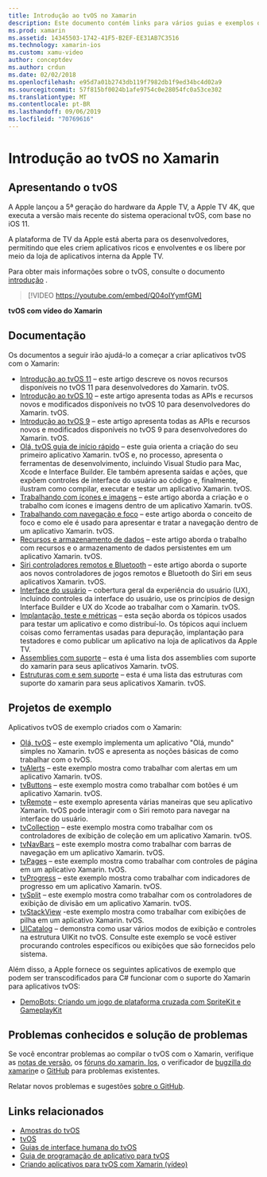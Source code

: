 ```yaml
---
title: Introdução ao tvOS no Xamarin
description: Este documento contém links para vários guias e exemplos que demonstram como criar aplicativos tvOS com o Xamarin. Os guias abordam vários recursos, como desenvolvimento de interface do usuário, armazenamento de dados, ícones e muito mais.
ms.prod: xamarin
ms.assetid: 14345503-1742-41F5-B2EF-EE31AB7C3516
ms.technology: xamarin-ios
ms.custom: xamu-video
author: conceptdev
ms.author: crdun
ms.date: 02/02/2018
ms.openlocfilehash: e95d7a01b2743db119f7982db1f9ed34bc4d02a9
ms.sourcegitcommit: 57f815bf0024b1afe9754c0e28054fc0a53ce302
ms.translationtype: MT
ms.contentlocale: pt-BR
ms.lasthandoff: 09/06/2019
ms.locfileid: "70769616"
---
```

# <a name="introduction-to-tvos-in-xamarin"></a>Introdução ao tvOS no Xamarin

## <a name="introducing-tvos"></a>Apresentando o tvOS

A Apple lançou a 5ª geração do hardware da Apple TV, a Apple TV 4K, que executa a versão mais recente do sistema operacional tvOS, com base no iOS 11.

A plataforma de TV da Apple está aberta para os desenvolvedores, permitindo que eles criem aplicativos ricos e envolventes e os libere por meio da loja de aplicativos interna da Apple TV.

Para obter mais informações sobre o tvOS, consulte o documento [introdução](~/ios/tvos/get-started/index.md) .

> [!VIDEO https://youtube.com/embed/Q04oIYymfGM]

**tvOS com vídeo do Xamarin**

## <a name="documentation"></a>Documentação

Os documentos a seguir irão ajudá-lo a começar a criar aplicativos tvOS com o Xamarin:

- [Introdução ao tvOS 11](~/ios/tvos/platform/introduction-to-tvos11.md) – este artigo descreve os novos recursos disponíveis no tvOS 11 para desenvolvedores do Xamarin. tvOS.
- [Introdução ao tvOS 10](~/ios/tvos/platform/introduction-to-tvos10/index.md) – este artigo apresenta todas as APIs e recursos novos e modificados disponíveis no tvOS 10 para desenvolvedores do Xamarin. tvOS.
- [Introdução ao tvOS 9](~/ios/tvos/platform/tvos9.md) – este artigo apresenta todas as APIs e recursos novos e modificados disponíveis no tvOS 9 para desenvolvedores do Xamarin. tvOS. 
- [Olá, tvOS guia de início rápido](~/ios/tvos/get-started/hello-tvos.md) – este guia orienta a criação do seu primeiro aplicativo Xamarin. tvOS e, no processo, apresenta o ferramentas de desenvolvimento, incluindo Visual Studio para Mac, Xcode e Interface Builder. Ele também apresenta saídas e ações, que expõem controles de interface do usuário ao código e, finalmente, ilustram como compilar, executar e testar um aplicativo Xamarin. tvOS.
- [Trabalhando com ícones e imagens](~/ios/tvos/app-fundamentals/icons-images.md) – este artigo aborda a criação e o trabalho com ícones e imagens dentro de um aplicativo Xamarin. tvOS.
- [Trabalhando com navegação e foco](~/ios/tvos/app-fundamentals/navigation-focus.md) – este artigo aborda o conceito de foco e como ele é usado para apresentar e tratar a navegação dentro de um aplicativo Xamarin. tvOS.
- [Recursos e armazenamento de dados](~/ios/tvos/app-fundamentals/resources-data-storage.md) – este artigo aborda o trabalho com recursos e o armazenamento de dados persistentes em um aplicativo Xamarin. tvOS.
- [Siri controladores remotos e Bluetooth](~/ios/tvos/platform/remote-bluetooth.md) – este artigo aborda o suporte aos novos controladores de jogos remotos e Bluetooth do Siri em seus aplicativos Xamarin. tvOS.
- [Interface do usuário](~/ios/tvos/user-interface/index.md) – cobertura geral da experiência do usuário (UX), incluindo controles da interface do usuário, use os princípios de design Interface Builder e UX do Xcode ao trabalhar com o Xamarin. tvOS.
- [Implantação, teste e métricas](~/ios/tvos/deploy-test/index.md) – esta seção aborda os tópicos usados para testar um aplicativo e como distribuí-lo. Os tópicos aqui incluem coisas como ferramentas usadas para depuração, implantação para testadores e como publicar um aplicativo na loja de aplicativos da Apple TV.
- [Assemblies com suporte](~/ios/tvos/internals/assemblies.md) – esta é uma lista dos assemblies com suporte do xamarin para seus aplicativos Xamarin. tvOS.
- [Estruturas com e sem suporte](~/ios/tvos/internals/frameworks.md) – esta é uma lista das estruturas com suporte do xamarin para seus aplicativos Xamarin. tvOS.

## <a name="sample-projects"></a>Projetos de exemplo

Aplicativos tvOS de exemplo criados com o Xamarin:

- [Olá, tvOS](https://docs.microsoft.com/samples/xamarin/ios-samples/tvos-hello-tvos) – este exemplo implementa um aplicativo "Olá, mundo" simples no Xamarin. tvOS e apresenta as noções básicas de como trabalhar com o tvOS.
- [tvAlerts](https://docs.microsoft.com/samples/xamarin/ios-samples/tvos-tvalerts) – este exemplo mostra como trabalhar com alertas em um aplicativo Xamarin. tvOS.
- [tvButtons](https://docs.microsoft.com/samples/xamarin/ios-samples/tvos-tvbuttons) – este exemplo mostra como trabalhar com botões é um aplicativo Xamarin. tvOS.
- [tvRemote](https://docs.microsoft.com/samples/xamarin/ios-samples/tvos-tvremote) – este exemplo apresenta várias maneiras que seu aplicativo Xamarin. tvOS pode interagir com o Siri remoto para navegar na interface do usuário.
- [tvCollection](https://docs.microsoft.com/samples/xamarin/ios-samples/tvos-tvcollection) – este exemplo mostra como trabalhar com os controladores de exibição de coleção em um aplicativo Xamarin. tvOS.
- [tvNavBars](https://docs.microsoft.com/samples/xamarin/ios-samples/tvos-tvnavbars) – este exemplo mostra como trabalhar com barras de navegação em um aplicativo Xamarin. tvOS.
- [tvPages](https://docs.microsoft.com/samples/xamarin/ios-samples/tvos-tvpages) – este exemplo mostra como trabalhar com controles de página em um aplicativo Xamarin. tvOS.
- [tvProgress](https://docs.microsoft.com/samples/xamarin/ios-samples/tvos-tvprogress) – este exemplo mostra como trabalhar com indicadores de progresso em um aplicativo Xamarin. tvOS.
- [tvSplit](https://docs.microsoft.com/samples/xamarin/ios-samples/tvos-tvsplit) – este exemplo mostra como trabalhar com os controladores de exibição de divisão em um aplicativo Xamarin. tvOS.
- [tvStackView](https://docs.microsoft.com/samples/xamarin/ios-samples/tvos-tvstackview) -este exemplo mostra como trabalhar com exibições de pilha em um aplicativo Xamarin. tvOS.
- [UICatalog](https://docs.microsoft.com/samples/xamarin/ios-samples/tvos-uicatalog) – demonstra como usar vários modos de exibição e controles na estrutura UIKit no tvOS. Consulte este exemplo se você estiver procurando controles específicos ou exibições que são fornecidos pelo sistema.

Além disso, a Apple fornece os seguintes aplicativos de exemplo que podem ser transcodificados para C# funcionar com o suporte do Xamarin para aplicativos tvOS:

- [DemoBots: Criando um jogo de plataforma cruzada com SpriteKit e GameplayKit](https://developer.apple.com/library/prerelease/tvos/samplecode/DemoBots/)

## <a name="known-issues-and-troubleshooting"></a>Problemas conhecidos e solução de problemas

Se você encontrar problemas ao compilar o tvOS com o Xamarin, verifique as [notas de versão](https://docs.microsoft.com/xamarin/ios/release-notes/), os [fóruns do xamarin. Ios](https://forums.xamarin.com/categories/ios), o verificador de [bugzilla do xamarin](https://bugzilla.xamarin.com/query.cgi?product=iOS)e o [GitHub](https://github.com/xamarin/xamarin-macios/issues) para problemas existentes.

Relatar novos problemas e sugestões [sobre o GitHub](https://github.com/xamarin/xamarin-macios/issues).

## <a name="related-links"></a>Links relacionados

- [Amostras do tvOS](https://docs.microsoft.com/samples/browse/?products=xamarin&term=Xamarin.iOS+tvOS)
- [tvOS](https://developer.apple.com/tvos/)
- [Guias de interface humana do tvOS](https://developer.apple.com/tvos/human-interface-guidelines/)
- [Guia de programação de aplicativo para tvOS](https://developer.apple.com/library/prerelease/tvos/documentation/General/Conceptual/AppleTV_PG/)
- [Criando aplicativos para tvOS com Xamarin (vídeo)](https://university.xamarin.com/lightninglectures/tvos-with-xamarin)
